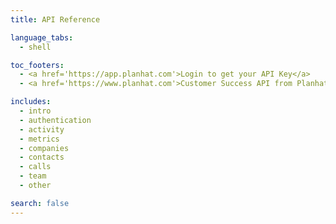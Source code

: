 ```yaml
---
title: API Reference

language_tabs:
  - shell

toc_footers:
  - <a href='https://app.planhat.com'>Login to get your API Key</a>
  - <a href='https://www.planhat.com'>Customer Success API from Planhat</a>

includes:
  - intro
  - authentication
  - activity
  - metrics
  - companies
  - contacts
  - calls
  - team
  - other

search: false
---
```

